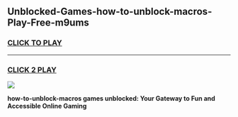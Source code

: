 
## Unblocked-Games-how-to-unblock-macros-Play-Free-m9ums
<h3>
<a href="https://premium76.site?title=how-to-unblock-macros&ref=21A">CLICK TO PLAY</a></h3>
<hr>

<h3>
<a href="https://premium76.site?title=how-to-unblock-macros&ref=21A">CLICK 2 PLAY</a>
  
</h3>

<a href="https://premium76.site?title=how-to-unblock-macros&ref=21A"><img src="https://clearcache.store/games.png"></a>


**how-to-unblock-macros games unblocked: Your Gateway to Fun and Accessible Online Gaming**
